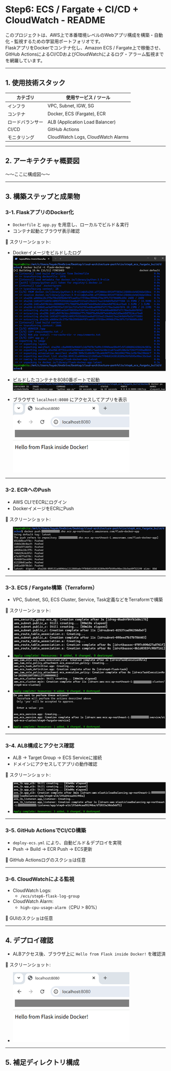 # Step6: ECS / Fargate + CI/CD + CloudWatch - README

このプロジェクトは、AWS上で本番環境レベルのWebアプリ構成を構築・自動化・監視するための学習用ポートフォリオです。  
FlaskアプリをDockerでコンテナ化し、Amazon ECS / Fargate上で稼働させ、GitHub ActionsによるCI/CDおよびCloudWatchによるログ・アラーム監視までを網羅しています。

---

## 1. 使用技術スタック

| カテゴリ     | 使用サービス / ツール                    |
|------------|----------------------------------------|
| インフラ     | VPC, Subnet, IGW, SG                   |
| コンテナ     | Docker, ECS (Fargate), ECR             |
| ロードバランサー | ALB (Application Load Balancer)      |
| CI/CD      | GitHub Actions                          |
| モニタリング | CloudWatch Logs, CloudWatch Alarms     |

---

## 2. アーキテクチャ概要図

～～ここに構成図～～

---

## 3. 構築ステップと成果物

### 3-1. FlaskアプリのDocker化

- `Dockerfile` と `app.py` を用意し、ローカルでビルド＆実行
- コンテナ起動とブラウザ表示確認

📸 スクリーンショット:

- Dockerイメージをビルドしたログ  
  ![docker build](step6_docker_build.png)

- ビルドしたコンテナを8080番ポートで起動  
  ![docker run](step6_docker_run.png)

- ブラウザで `localhost:8080` にアクセスしてアプリを表示  
  ![ブラウザ表示確認](step6_browser_access.png)

---

### 3-2. ECRへのPush

- AWS CLIでECRにログイン
- DockerイメージをECRにPush

📸 スクリーンショット:
- ![ECR Push](step6_ecr_push.png)

---

### 3-3. ECS / Fargate構築（Terraform）

- VPC, Subnet, SG, ECS Cluster, Service, Task定義などをTerraformで構築

📸 スクリーンショット:
- ![VPC + SG](step6_ecs_vpc_sg.png)
- ![ECS Cluster](step6_ecs_cluster.png)
- ![Task Running](step6_ecs_task_running.png)

---

### 3-4. ALB構成とアクセス確認

- ALB → Target Group → ECS Serviceに接続
- ドメインにアクセスしてアプリの動作確認

📸 スクリーンショット:
- ![ALBアクセス](step6_alb_access.png)

---

### 3-5. GitHub ActionsでCI/CD構築

- `deploy-ecs.yml` により、自動ビルド＆デプロイを実現
- Push → Build → ECR Push → ECS更新

📘 GitHub Actionsログのスクショは任意

---

### 3-6. CloudWatchによる監視

- CloudWatch Logs:
  - `/ecs/step6-flask-log-group`
- CloudWatch Alarm:
  - `high-cpu-usage-alarm`（CPU > 80%）

📘 GUIのスクショは任意

---

## 4. デプロイ確認

- ALBアクセス後、ブラウザ上に `Hello from Flask inside Docker!` を確認済

📸 スクリーンショット:
- ![最終確認](step6_browser_access.png)

---

## 5. 補足ディレクトリ構成

